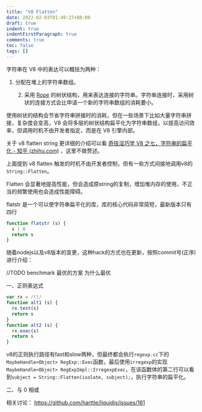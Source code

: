 ```yaml
---
title: "V8 Flatten"
date: 2022-02-03T01:49:27+08:00
draft: true
indent: true
indentFirstParagraph: true
comments: true
toc: false
tags: []
---
```


字符串在 V8 中的表达可以概括为两种：

1. 分配在堆上的字符串数组。

 	2. 采用 [Rope](https://en.wikipedia.org/wiki/Rope_(data_structure)) 的树状结构，用来表达连接的字符串。字符串连接时，采用树状的连接方式会比申请一个新的字符串数组的消耗要小。

使用树状的结构会节省字符串拼接时的消耗，但在一些场景下比如大量字符串拼接，复杂度会变高，V8 会将多层的树状结构扁平化为字符串数组，以提高访问效率，但调用时机不由开发者指定，而是在 V8 引擎内部。

关于 v8 flatten string 更详细的介绍可以看 [奇技淫巧学 V8 之七，字符串的扁平化 - 知乎 (zhihu.com)](https://zhuanlan.zhihu.com/p/28907384) ，这里不做赘述。

上面提到 v8 flatten 触发的时机不由开发者控制，但有一些方式间接地调用v8的`String::Flatten`。

Flatten 会显著地提高性能，但会造成原string的复制，增加堆内存的使用，不正当的频繁使用也会造成性能障碍。

flatstr 是一个可以使字符串扁平化的库，库的核心代码非常简短，最新版本只有四行

```javascript
function flatstr (s) {
  s | 0
  return s
}
```

随着nodejs以及v8版本的变更，这种hack的方式也在更新，按照commit号(正序)进行介绍：

//TODO benchmark 最优的方案 为什么最优

一、正则表达式

```javascript
var rx = /()/
function alt1 (s) {
  rx.test(s)
  return s
}
function alt2 (s) {
  rx.exec(s)
  return s
}
```

v8的正则执行路径有fast和slow两种，但最终都会执行`regexp.cc`下的`MaybeHandle<Object> RegExp::Exec`函数，最后使用` irregexp `的实现`MaybeHandle<Object> RegExpImpl::IrregexpExec`，在该函数体的第二行可以看到`subject = String::Flatten(isolate, subject);`，执行字符串的扁平化。

二、与 0 相或









相关讨论： https://github.com/harttle/liquidjs/issues/161

